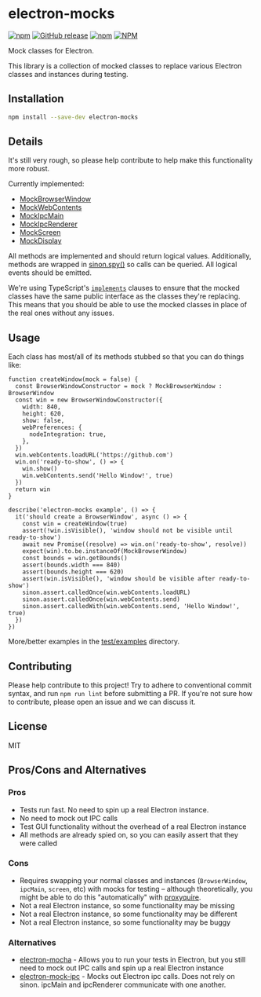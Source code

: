 # electron-mocks
[![npm](https://img.shields.io/npm/v/electron-mocks.svg)](https://www.npmjs.com/package/electron-mocks)
[![GitHub release](https://img.shields.io/github/release/spaceagetv/electron-mocks.svg)](https://github.com/spaceagetv/electron-mocks/releases)
[![npm](https://img.shields.io/npm/dm/electron-mocks)](https://www.npmjs.com/package/electron-mocks)
[![NPM](https://img.shields.io/npm/l/electron-mocks)](/LICENSE.txt)

Mock classes for Electron.

This library is a collection of mocked classes to replace various Electron classes and instances during testing.

## Installation

```bash
npm install --save-dev electron-mocks
```

## Details

It's still very rough, so please help contribute to help make this functionality more robust.

Currently implemented:

- [MockBrowserWindow](src/MockBrowserWindow.ts)
- [MockWebContents](src/MockWebContents.ts)
- [MockIpcMain](src/MockIpcMain.ts)
- [MockIpcRenderer](src/MockIpcRenderer.ts)
- [MockScreen](src/MockScreen.ts)
- [MockDisplay](src/MockDisplay.ts)

All methods are implemented and should return logical values. Additionally, methods are wrapped in [sinon.spy()]([url](https://sinonjs.org/releases/latest/spies/)) so calls can be queried. All logical events should be emitted.

We're using TypeScript's [`implements`](https://www.typescriptlang.org/docs/handbook/2/classes.html#implements-clauses) clauses to ensure that the mocked classes have the same public interface as the classes they're replacing. This means that you should be able to use the mocked classes in place of the real ones without any issues.

## Usage

Each class has most/all of its methods stubbed so that you can do things like:

```JS
function createWindow(mock = false) {
  const BrowserWindowConstructor = mock ? MockBrowserWindow : BrowserWindow
  const win = new BrowserWindowConstructor({
    width: 840,
    height: 620,
    show: false,
    webPreferences: {
      nodeIntegration: true,
    },
  })
  win.webContents.loadURL('https://github.com')
  win.on('ready-to-show', () => {
    win.show()
    win.webContents.send('Hello Window!', true)
  })
  return win
}

describe('electron-mocks example', () => {
  it('should create a BrowserWindow', async () => {
    const win = createWindow(true)
    assert(!win.isVisible(), 'window should not be visible until ready-to-show')
    await new Promise((resolve) => win.on('ready-to-show', resolve))
    expect(win).to.be.instanceOf(MockBrowserWindow)
    const bounds = win.getBounds()
    assert(bounds.width === 840)
    assert(bounds.height === 620)
    assert(win.isVisible(), 'window should be visible after ready-to-show')
    sinon.assert.calledOnce(win.webContents.loadURL)
    sinon.assert.calledOnce(win.webContents.send)
    sinon.assert.calledWith(win.webContents.send, 'Hello Window!', true)
  })
})
```

More/better examples in the [test/examples](test/examples) directory.

## Contributing

Please help contribute to this project! Try to adhere to conventional commit syntax, and run `npm run lint` before submitting a PR. If you're not sure how to contribute, please open an issue and we can discuss it.

## License

MIT

## Pros/Cons and Alternatives

### Pros

- Tests run fast. No need to spin up a real Electron instance.
- No need to mock out IPC calls
- Test GUI functionality without the overhead of a real Electron instance
- All methods are already spied on, so you can easily assert that they were called

### Cons

- Requires swapping your normal classes and instances (`BrowserWindow`, `ipcMain`, `screen`, etc) with mocks for testing – although theoretically, you might be able to do this "automatically" with [proxyquire](https://www.npmjs.com/package/proxyquire).
- Not a real Electron instance, so some functionality may be missing
- Not a real Electron instance, so some functionality may be different
- Not a real Electron instance, so some functionality may be buggy

### Alternatives

- [electron-mocha](https://github.com/jprichardson/electron-mocha) - Allows you to run your tests in Electron, but you still need to mock out IPC calls and spin up a real Electron instance
- [electron-mock-ipc](https://github.com/h3poteto/electron-mock-ipc) - Mocks out Electron ipc calls. Does not rely on sinon. ipcMain and ipcRenderer communicate with one another.

